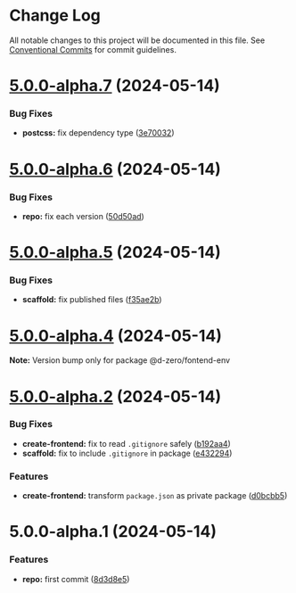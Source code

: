 # Change Log

All notable changes to this project will be documented in this file.
See [Conventional Commits](https://conventionalcommits.org) for commit guidelines.

# [5.0.0-alpha.7](https://github.com/d-zero-dev/frontend-env/compare/v5.0.0-alpha.6...v5.0.0-alpha.7) (2024-05-14)

### Bug Fixes

- **postcss:** fix dependency type ([3e70032](https://github.com/d-zero-dev/frontend-env/commit/3e70032d86f376cc08ec17ec00f5a1c7019d773a))

# [5.0.0-alpha.6](https://github.com/d-zero-dev/frontend-env/compare/v5.0.0-alpha.5...v5.0.0-alpha.6) (2024-05-14)

### Bug Fixes

- **repo:** fix each version ([50d50ad](https://github.com/d-zero-dev/frontend-env/commit/50d50adc605b700389e2945d03b72c5c4a00495a))

# [5.0.0-alpha.5](https://github.com/d-zero-dev/frontend-env/compare/v5.0.0-alpha.4...v5.0.0-alpha.5) (2024-05-14)

### Bug Fixes

- **scaffold:** fix published files ([f35ae2b](https://github.com/d-zero-dev/frontend-env/commit/f35ae2b9c46f14efda206acf518d10bd3b4a582f))

# [5.0.0-alpha.4](https://github.com/d-zero-dev/frontend-env/compare/v5.0.0-alpha.2...v5.0.0-alpha.4) (2024-05-14)

**Note:** Version bump only for package @d-zero/fontend-env

# [5.0.0-alpha.2](https://github.com/d-zero-dev/frontend-env/compare/v5.0.0-alpha.1...v5.0.0-alpha.2) (2024-05-14)

### Bug Fixes

- **create-frontend:** fix to read `.gitignore` safely ([b192aa4](https://github.com/d-zero-dev/frontend-env/commit/b192aa4655413b75ee8830163198f016754277c9))
- **scaffold:** fix to include `.gitignore` in package ([e432294](https://github.com/d-zero-dev/frontend-env/commit/e43229418c0cd7c97100bc421fb277dd53883284))

### Features

- **create-frontend:** transform `package.json` as private package ([d0bcbb5](https://github.com/d-zero-dev/frontend-env/commit/d0bcbb57ecb06d850e826b3fb43781aa6716f1e3))

# 5.0.0-alpha.1 (2024-05-14)

### Features

- **repo:** first commit ([8d3d8e5](https://github.com/d-zero-dev/frontend-env/commit/8d3d8e54ba047d5431b958d7f28af026357a4886))
